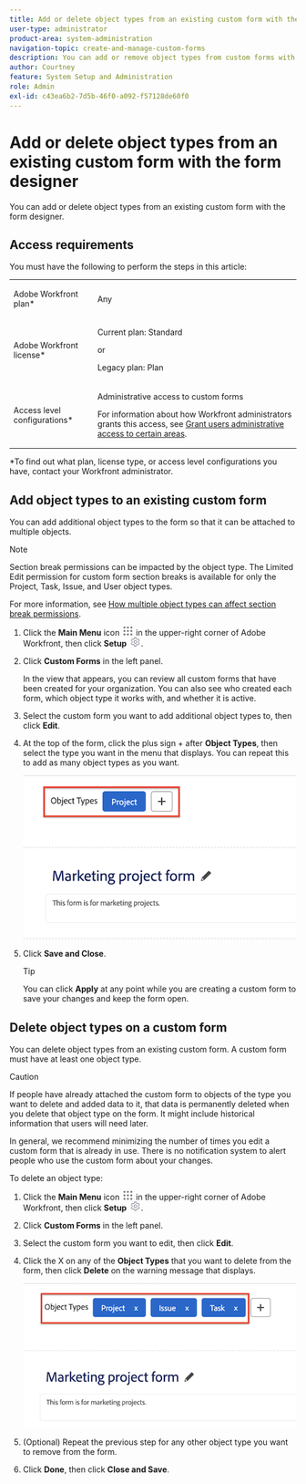 ```yaml
---
title: Add or delete object types from an existing custom form with the form designer
user-type: administrator
product-area: system-administration
navigation-topic: create-and-manage-custom-forms
description: You can add or remove object types from custom forms with the form designer.
author: Courtney
feature: System Setup and Administration
role: Admin
exl-id: c43ea6b2-7d5b-46f0-a092-f57128de60f0
---
```

# Add or delete object types from an existing custom form with the form designer

You can add or delete object types from an existing custom form with the form designer. 

## Access requirements

You must have the following to perform the steps in this article:

<table style="table-layout:auto"> 
 <col> 
 <col> 
 <tbody> 
  <tr data-mc-conditions=""> 
   <td role="rowheader"> <p>Adobe Workfront plan*</p> </td> 
   <td>Any</td> 
  </tr> 
  <tr> 
   <td role="rowheader">Adobe Workfront license*</td> 
   <td>
   <p>Current plan: Standard</p>
   <p>or</p>
   <p>Legacy plan: Plan</p></td> 
  </tr> 
  <tr data-mc-conditions=""> 
   <td role="rowheader">Access level configurations*</td> 
   <td><p>Administrative access to custom forms</p> <p>For information about how Workfront administrators grants this access, see <a href="/help/quicksilver/administration-and-setup/add-users/configure-and-grant-access/grant-users-admin-access-certain-areas.md" class="MCXref xref">Grant users administrative access to certain areas</a>.</p></td> 
  </tr>  
 </tbody> 
</table>

&#42;To find out what plan, license type, or access level configurations you have, contact your Workfront administrator.

## Add object types to an existing custom form 

You can add additional object types to the form so that it can be attached to multiple objects. 

>[!NOTE]
>
>Section break permissions can be impacted by the object type. The Limited Edit permission for custom form section breaks is available for only the Project, Task, Issue, and User object types.
>
>For more information, see [How multiple object types can affect section break permissions](/help/quicksilver/administration-and-setup/customize-workfront/create-manage-custom-forms/form-designer/design-a-form/organize-a-form.md#how-multiple-object-types-can-affect-section-break-permissions).


1. Click the **Main Menu** icon ![](assets/main-menu-icon.png) in the upper-right corner of Adobe Workfront, then click **Setup** ![](assets/gear-icon-settings.png).

1. Click **Custom Forms** in the left panel.

   In the view that appears, you can review all custom forms that have been created for your organization. You can also see who created each form, which object type it works with, and whether it is active.

1. Select the custom form you want to add additional object types to, then click **Edit**.

1. At the top of the form, click the plus sign + after **Object Types**, then select the type you want in the menu that displays. You can repeat this to add as many object types as you want. 

   ![](assets/add-new-object.png)

1. Click **Save and Close**.

   >[!TIP]
   >
   >You can click **Apply** at any point while you are creating a custom form to save your changes and keep the form open.

## Delete object types on a custom form

You can delete object types from an existing custom form. A custom form must have at least one object type.

>[!CAUTION]
>
>If people have already attached the custom form to objects of the type you want to delete and added data to it, that data is permanently deleted when you delete that object type on the form. It might include historical information that users will need later.
>
>In general, we recommend minimizing the number of times you edit a custom form that is already in use. There is no notification system to alert people who use the custom form about your changes.

To delete an object type: 

1. Click the **Main Menu** icon ![](assets/main-menu-icon.png) in the upper-right corner of Adobe Workfront, then click **Setup** ![](assets/gear-icon-settings.png).

1. Click **Custom Forms** in the left panel.
1. Select the custom form you want to edit, then click **Edit**.
1. Click the X on any of the **Object Types** that you want to delete from the form, then click **Delete** on the warning message that displays.

   ![](assets/delete-object-types.png)

1. (Optional) Repeat the previous step for any other object type you want to remove from the form.
1. Click **Done**, then click **Close and Save**.
